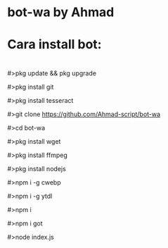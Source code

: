 # bot-wa by Ahmad

# Cara install bot:
#
#>pkg update && pkg upgrade

#>pkg install git

#>pkg install tesseract

#>git clone https://github.com/Ahmad-script/bot-wa

#>cd bot-wa

#>pkg install wget

#>pkg install ffmpeg

#>pkg install nodejs

#>npm i -g cwebp

#>npm i -g ytdl

#>npm i

#>npm i got

#>node index.js


